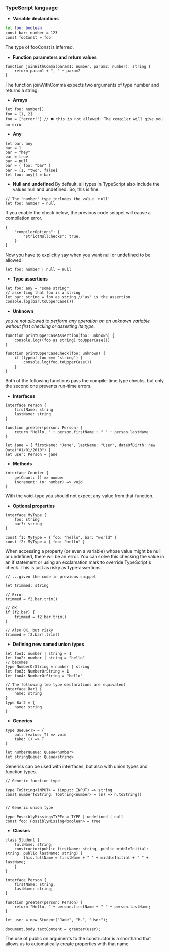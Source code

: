 ### TypeScript language
- **Variable declarations**
``` bash
let foo: boolean
const bar: number = 123
const fooConst = foo 
```
The type of fooConst is inferred.

- **Function parameters and return values**
```
function joinWithComma(param1: number, param2: number): string {
    return param1 + ", " + param2
}
```
The function joinWithComma expects two arguments of type number and returns a string.

- **Arrays**

```
let foo: number[]
foo = [1, 2]
foo = ["error!"] // ⛔ this is not allowed! The compiler will give you an error
```

- **Any**
```
let bar: any
bar = 1
bar = "hey"
bar = true
bar = null
bar = { foo: "bar" }
bar = [1, "two", false]
let foo: any[] = bar
```

- **Null and undefined**
By default, all types in TypeScript also include the values null and undefined. So, this is fine:
```
// The 'number' type includes the value 'null'
let foo: number = null
```
If you enable the check below, the previous code snippet will cause a compilation error.
```
{
    "compilerOptions": {
        "strictNullChecks": true,
    }
}
```
Now you have to explicitly say when you want null or undefined to be allowed.
```
let foo: number | null = null
```

- **Type assertions**
```
let foo: any = "some string"
// asserting that foo is a string
let bar: string = foo as string //'as' is the assertion
console.log(bar.toUpperCase())
```

- **Unknown**

*you're not allowed to perform any operation on an unknown variable without first checking or asserting its type.*
```
function printUpperCaseAssertion(foo: unknown) {
    console.log((foo as string).toUpperCase())
}

function printUpperCaseCheck(foo: unknown) {
    if (typeof foo === 'string') {
        console.log(foo.toUpperCase())
    }
}
```
Both of the following functions pass the compile-time type checks, but only the second one prevents run-time errors.

- **Interfaces**
```
interface Person {
    firstName: string
    lastName: string
}

function greeter(person: Person) {
    return "Hello, " + person.firstName + " " + person.lastName
}

let jane = { firstName: "Jane", lastName: "User", dateOfBirth: new Date("01/01/2010") }
let user: Person = jane
```

- **Methods**
```
interface Counter {
    getCount: () => number
    increment: (n: number) => void
}
```
With the void-type you should not expect any value from that function.

- **Optional properties**
```
interface MyType {
    foo: string
    bar?: string
}

const f1: MyType = { foo: "hello", bar: "world" }
const f2: MyType = { foo: "hello" }
```
When accessing a property (or even a variable) whose value might be null or undefined, there will be an error. You can solve this checking the value in an if statement or using an exclamation mark to override TypeScript's check. This is just as risky as type-assertions.
```
// ...given the code in previous snippet

let trimmed: string

// Error
trimmed = f2.bar.trim()

// OK
if (f2.bar) {
    trimmed = f2.bar.trim()
}

// Also OK, but risky
trimmed = f2.bar!.trim()
```

- **Defining new named union types**
```
let foo1: number | string = 1
let foo2: number | string = "hello"
// becomes
type NumberOrString = number | string
let foo3: NumberOrString = 1
let foo4: NumberOrString = "hello"

// The following two type declarations are equivalent
interface Bar1 {
    name: string
}
type Bar2 = {
    name: string
}
```
- **Generics**
```
type Queue<T> = {
    put: (value: T) => void
    take: () => T
}

let numberQueue: Queue<number>
let stringQueue: Queue<string>
```
Generics can be used with interfaces, but also with union types and function types.
```
// Generic function type

type ToString<INPUT> = (input: INPUT) => string
const numberToString: ToString<number> = (n) => n.toString()


// Generic union type

type PossiblyMissing<TYPE> = TYPE | undefined | null
const foo: PossiblyMissing<boolean> = true
```

- **Classes**
```
class Student {
    fullName: string;
    constructor(public firstName: string, public middleInitial: string, public lastName: string) {
        this.fullName = firstName + " " + middleInitial + " " + lastName;
    }
}

interface Person {
    firstName: string;
    lastName: string;
}

function greeter(person: Person) {
    return "Hello, " + person.firstName + " " + person.lastName;
}

let user = new Student("Jane", "M.", "User");

document.body.textContent = greeter(user);
```
The use of public on arguments to the constructor is a shorthand that allows us to automatically create properties with that name.